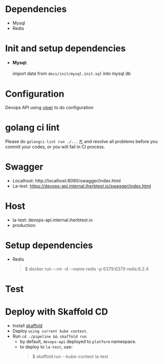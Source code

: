 # Dependencies
- Mysql  
- Redis

# Init and setup dependencies
- #### Mysql:   
  import data from `docs/init/mysql.init.sql` into mysql db

# Configuration
Devops API using [viper](https://github.com/spf13/viper) to do configuration

# golang ci lint
Please do `golangci-lint run ./...` [⇱](https://golangci-lint.run/) and resolve all problems before you commit your codes, or you will fail in CI process.

# Swagger
- Localhost: http://localhost:8090/swagger/index.html
- La-test: https://devops-api.internal.iherbtest.io/swagger/index.html

# Host
- la-test: devops-api.internal.iherbtest.io
- production: 

# Setup dependencies
- Redis
  > $ docker run --rm -d --name redis -p 6379:6379 redis:6.2.4

# Test

# Deploy with Skaffold CD
- Install [skaffold](https://github.com/GoogleContainerTools/skaffold)
- Deploy `using current kube context`.
- Run `cd ./pipeline && skaffold run`
  - by default, `devops-api` deployed to `platform` namespace.
  - to deploy to `la-test`, use:
    > $ skaffold run --kube-context la-test
